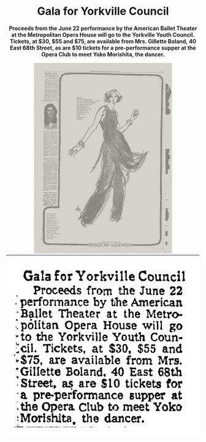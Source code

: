 <center>
  
**<h1> Gala for Yorkville Council</h1>**
**<p1 style= "text-allign: center;" >Proceeds from the June 22 
performance by the American
Ballet Theater at the Metropolitan Opera House will go
to the Yorkville Youth Council. Tickets, at $30, $55 and
$75, are available from Mrs.
Gillette Boland, 40 East 68th
Street, as are $10 tickets for
a pre-performance supper at
the Opera Club to meet Yoko 
Morishita, the dancer.**</p1>

![newspaper1976](../images/newspaper1976.png)
![yorkvillegala](../images/yorkvillegala.png)


</center>
  
 
